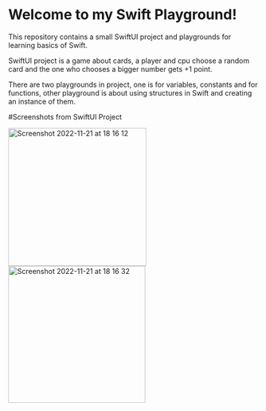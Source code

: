 # Welcome to my Swift Playground!


This repository contains a small SwiftUI project and playgrounds for learning basics of Swift.


SwiftUI project is a game about cards, a player and cpu choose a random card and the one who chooses a bigger number gets +1 point. 


There are two playgrounds in project, one is for variables, constants and for functions, other playground is about using structures in Swift and creating an instance of them.



#Screenshots from SwiftUI Project



<img width="277" alt="Screenshot 2022-11-21 at 18 16 12" src="https://user-images.githubusercontent.com/73110402/203093992-d9fc2d45-88dd-42a0-92fa-310638372826.png">

<img width="275" alt="Screenshot 2022-11-21 at 18 16 32" src="https://user-images.githubusercontent.com/73110402/203094040-37d193ff-da41-41e2-8ca6-b55aa9227fad.png">

